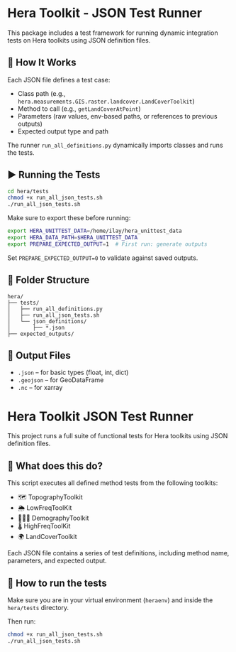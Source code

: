 # Hera Toolkit - JSON Test Runner

This package includes a test framework for running dynamic integration tests on Hera toolkits using JSON definition files.

## 🚀 How It Works

Each JSON file defines a test case:
- Class path (e.g., `hera.measurements.GIS.raster.landcover.LandCoverToolkit`)
- Method to call (e.g., `getLandCoverAtPoint`)
- Parameters (raw values, env-based paths, or references to previous outputs)
- Expected output type and path

The runner `run_all_definitions.py` dynamically imports classes and runs the tests.

## ▶️ Running the Tests

```bash
cd hera/tests
chmod +x run_all_json_tests.sh
./run_all_json_tests.sh
```

Make sure to export these before running:

```bash
export HERA_UNITTEST_DATA=/home/ilay/hera_unittest_data
export HERA_DATA_PATH=$HERA_UNITTEST_DATA
export PREPARE_EXPECTED_OUTPUT=1  # First run: generate outputs
```

Set `PREPARE_EXPECTED_OUTPUT=0` to validate against saved outputs.

## 📁 Folder Structure

```
hera/
├── tests/
│   ├── run_all_definitions.py
│   ├── run_all_json_tests.sh
│   └── json_definitions/
│       ├── *.json
├── expected_outputs/
```

## 💾 Output Files

- `.json` – for basic types (float, int, dict)
- `.geojson` – for GeoDataFrame
- `.nc` – for xarray

# Hera Toolkit JSON Test Runner

This project runs a full suite of functional tests for Hera toolkits using JSON definition files.

## 🧪 What does this do?

This script executes all defined method tests from the following toolkits:

- 🗺️ TopographyToolkit
- 🌦️ LowFreqToolKit
- 👨‍👩‍👧 DemographyToolkit
- 🌡️ HighFreqToolKit
- 🌍 LandCoverToolkit

Each JSON file contains a series of test definitions, including method name, parameters, and expected output.

## 🚀 How to run the tests

Make sure you are in your virtual environment (`heraenv`) and inside the `hera/tests` directory.

Then run:

```bash
chmod +x run_all_json_tests.sh
./run_all_json_tests.sh
